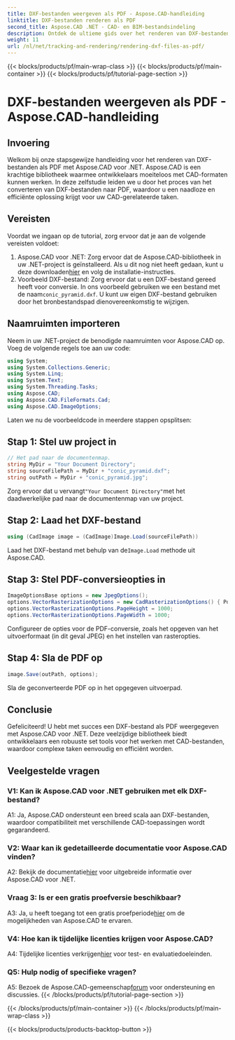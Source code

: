 ```yaml
---
title: DXF-bestanden weergeven als PDF - Aspose.CAD-handleiding
linktitle: DXF-bestanden renderen als PDF
second_title: Aspose.CAD .NET - CAD- en BIM-bestandsindeling
description: Ontdek de ultieme gids over het renderen van DXF-bestanden als PDF met Aspose.CAD voor .NET. Converteer moeiteloos CAD-bestanden met onze stapsgewijze zelfstudie.
weight: 11
url: /nl/net/tracking-and-rendering/rendering-dxf-files-as-pdf/
---
```


{{< blocks/products/pf/main-wrap-class >}}
{{< blocks/products/pf/main-container >}}
{{< blocks/products/pf/tutorial-page-section >}}

# DXF-bestanden weergeven als PDF - Aspose.CAD-handleiding

## Invoering

Welkom bij onze stapsgewijze handleiding voor het renderen van DXF-bestanden als PDF met Aspose.CAD voor .NET. Aspose.CAD is een krachtige bibliotheek waarmee ontwikkelaars moeiteloos met CAD-formaten kunnen werken. In deze zelfstudie leiden we u door het proces van het converteren van DXF-bestanden naar PDF, waardoor u een naadloze en efficiënte oplossing krijgt voor uw CAD-gerelateerde taken.

## Vereisten

Voordat we ingaan op de tutorial, zorg ervoor dat je aan de volgende vereisten voldoet:
1.  Aspose.CAD voor .NET: Zorg ervoor dat de Aspose.CAD-bibliotheek in uw .NET-project is geïnstalleerd. Als u dit nog niet heeft gedaan, kunt u deze downloaden[hier](https://releases.aspose.com/cad/net/) en volg de installatie-instructies.
2.  Voorbeeld DXF-bestand: Zorg ervoor dat u een DXF-bestand gereed heeft voor conversie. In ons voorbeeld gebruiken we een bestand met de naam`conic_pyramid.dxf`. U kunt uw eigen DXF-bestand gebruiken door het bronbestandspad dienovereenkomstig te wijzigen.

## Naamruimten importeren

Neem in uw .NET-project de benodigde naamruimten voor Aspose.CAD op. Voeg de volgende regels toe aan uw code:

```csharp
using System;
using System.Collections.Generic;
using System.Linq;
using System.Text;
using System.Threading.Tasks;
using Aspose.CAD;
using Aspose.CAD.FileFormats.Cad;
using Aspose.CAD.ImageOptions;
```
Laten we nu de voorbeeldcode in meerdere stappen opsplitsen:

## Stap 1: Stel uw project in

```csharp
// Het pad naar de documentenmap.
string MyDir = "Your Document Directory";
string sourceFilePath = MyDir + "conic_pyramid.dxf";
string outPath = MyDir + "conic_pyramid.jpg";
```
 Zorg ervoor dat u vervangt`"Your Document Directory"`met het daadwerkelijke pad naar de documentenmap van uw project.

## Stap 2: Laad het DXF-bestand

```csharp
using (CadImage image = (CadImage)Image.Load(sourceFilePath))
```
 Laad het DXF-bestand met behulp van de`Image.Load` methode uit Aspose.CAD.

## Stap 3: Stel PDF-conversieopties in

```csharp
ImageOptionsBase options = new JpegOptions();
options.VectorRasterizationOptions = new CadRasterizationOptions() { PdfProductLocation = MyDir };
options.VectorRasterizationOptions.PageHeight = 1000;
options.VectorRasterizationOptions.PageWidth = 1000;
```

Configureer de opties voor de PDF-conversie, zoals het opgeven van het uitvoerformaat (in dit geval JPEG) en het instellen van rasteropties.

## Stap 4: Sla de PDF op

```csharp
image.Save(outPath, options);
```

Sla de geconverteerde PDF op in het opgegeven uitvoerpad.

## Conclusie

Gefeliciteerd! U hebt met succes een DXF-bestand als PDF weergegeven met Aspose.CAD voor .NET. Deze veelzijdige bibliotheek biedt ontwikkelaars een robuuste set tools voor het werken met CAD-bestanden, waardoor complexe taken eenvoudig en efficiënt worden.

## Veelgestelde vragen

### V1: Kan ik Aspose.CAD voor .NET gebruiken met elk DXF-bestand?

A1: Ja, Aspose.CAD ondersteunt een breed scala aan DXF-bestanden, waardoor compatibiliteit met verschillende CAD-toepassingen wordt gegarandeerd.

### V2: Waar kan ik gedetailleerde documentatie voor Aspose.CAD vinden?

 A2: Bekijk de documentatie[hier](https://reference.aspose.com/cad/net/) voor uitgebreide informatie over Aspose.CAD voor .NET.

### Vraag 3: Is er een gratis proefversie beschikbaar?

 A3: Ja, u heeft toegang tot een gratis proefperiode[hier](https://releases.aspose.com/) om de mogelijkheden van Aspose.CAD te ervaren.

### V4: Hoe kan ik tijdelijke licenties krijgen voor Aspose.CAD?

 A4: Tijdelijke licenties verkrijgen[hier](https://purchase.aspose.com/temporary-license/) voor test- en evaluatiedoeleinden.

### Q5: Hulp nodig of specifieke vragen?

 A5: Bezoek de Aspose.CAD-gemeenschap[forum](https://forum.aspose.com/c/cad/19) voor ondersteuning en discussies.
{{< /blocks/products/pf/tutorial-page-section >}}

{{< /blocks/products/pf/main-container >}}
{{< /blocks/products/pf/main-wrap-class >}}

{{< blocks/products/products-backtop-button >}}
